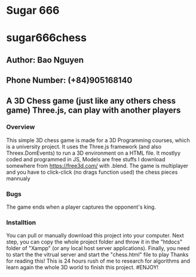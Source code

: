 # Sugar 666
# sugar666chess
## Author: Bao Nguyen
## Phone Number: (+84)905168140


## A 3D Chess game (just like any others chess game) Three.js, can play with another players

### Overview
This simple 3D chess game is made for a 3D Programming courses, which is a university project. It uses the Three.js framework (and also Threex.DomEvents) to run a 3D environment on a HTML file. It mostlyy coded and programmed in JS, Models are free stuffs I download somewhere from https://free3d.com/ with .blend. The game is multiplayer and you have to click-click (no drags function used) the chess pieces mannualy
### Bugs
The game ends when a player captures the opponent's king.
### Installtion
You can pull or manually download this project into your computer. Next step, you can copy the whole project folder and throw it in the "htdocs" folder of "Xampp" (or any local host server applications). Finally, you need to start the the vitrual server and start the "chess.html" file to play
Thanks for reading this! This is 24 hours rush of me to research for algorithms and learn again the whole 3D world to finish this project. 
#ENJOY! 
